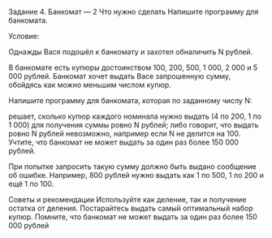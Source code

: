 Задание 4. Банкомат — 2
Что нужно сделать
Напишите программу для банкомата.

Условие:

Однажды Вася подошёл к банкомату и захотел обналичить N рублей. 

В банкомате есть купюры достоинством 100, 200, 500, 1 000, 2 000 и 5 000 рублей. Банкомат хочет выдать Васе запрошенную сумму, обойдясь как можно меньшим числом купюр.

Напишите программу для банкомата, которая по заданному числу N: 

решает, сколько купюр каждого номинала нужно выдать (4 по 200, 1 по 1 000) для получения суммы ровно N рублей; 
либо говорит, что выдать ровно N рублей невозможно, например если N не делится на 100.
Учтите, что банкомат не может выдать за один раз более 150 000 рублей. 

При попытке запросить такую сумму должно быть выдано сообщение об ошибке. Например, 800 рублей нужно выдать как 1 по 500, 1 по 200 и ещё 1 по 100.

Советы и рекомендации
Используйте как деление, так и получение остатка от деления.
Постарайтесь выдать самый оптимальный набор купюр.
Помните, что банкомат не может выдать за один раз более 150 000 рублей
